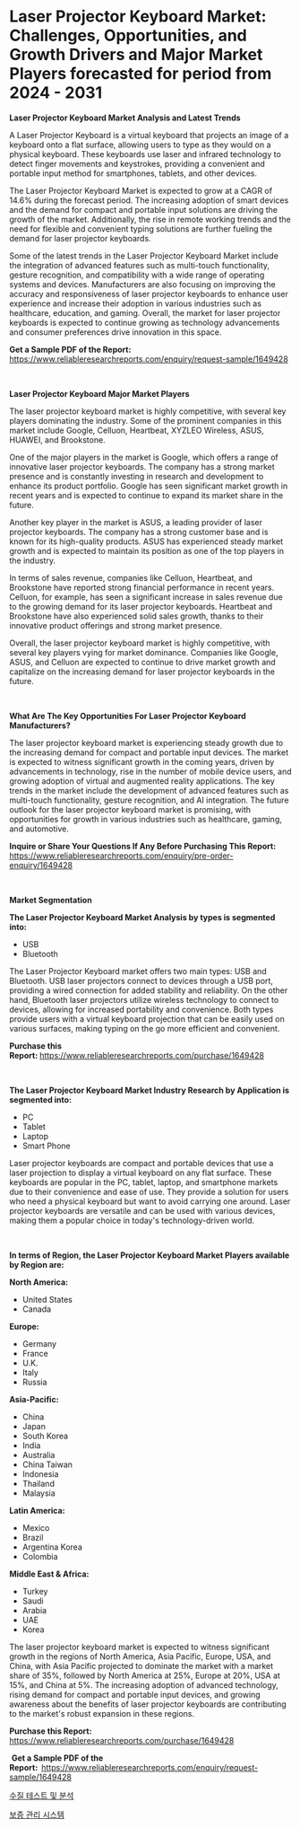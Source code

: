 <p><h1>Laser Projector Keyboard Market: Challenges, Opportunities, and Growth Drivers and Major Market Players forecasted for period from 2024 - 2031</h1></p><p><strong>Laser Projector Keyboard Market Analysis and Latest Trends</strong></p>
<p><p>A Laser Projector Keyboard is a virtual keyboard that projects an image of a keyboard onto a flat surface, allowing users to type as they would on a physical keyboard. These keyboards use laser and infrared technology to detect finger movements and keystrokes, providing a convenient and portable input method for smartphones, tablets, and other devices.</p><p>The Laser Projector Keyboard Market is expected to grow at a CAGR of 14.6% during the forecast period. The increasing adoption of smart devices and the demand for compact and portable input solutions are driving the growth of the market. Additionally, the rise in remote working trends and the need for flexible and convenient typing solutions are further fueling the demand for laser projector keyboards.</p><p>Some of the latest trends in the Laser Projector Keyboard Market include the integration of advanced features such as multi-touch functionality, gesture recognition, and compatibility with a wide range of operating systems and devices. Manufacturers are also focusing on improving the accuracy and responsiveness of laser projector keyboards to enhance user experience and increase their adoption in various industries such as healthcare, education, and gaming. Overall, the market for laser projector keyboards is expected to continue growing as technology advancements and consumer preferences drive innovation in this space.</p></p>
<p><strong>Get a Sample PDF of the Report:&nbsp;</strong> <a href="https://www.reliableresearchreports.com/enquiry/request-sample/1649428">https://www.reliableresearchreports.com/enquiry/request-sample/1649428</a></p>
<p>&nbsp;</p>
<p><strong>Laser Projector Keyboard Major Market Players</strong></p>
<p><p>The laser projector keyboard market is highly competitive, with several key players dominating the industry. Some of the prominent companies in this market include Google, Celluon, Heartbeat, XYZLEO Wireless, ASUS, HUAWEI, and Brookstone. </p><p>One of the major players in the market is Google, which offers a range of innovative laser projector keyboards. The company has a strong market presence and is constantly investing in research and development to enhance its product portfolio. Google has seen significant market growth in recent years and is expected to continue to expand its market share in the future. </p><p>Another key player in the market is ASUS, a leading provider of laser projector keyboards. The company has a strong customer base and is known for its high-quality products. ASUS has experienced steady market growth and is expected to maintain its position as one of the top players in the industry. </p><p>In terms of sales revenue, companies like Celluon, Heartbeat, and Brookstone have reported strong financial performance in recent years. Celluon, for example, has seen a significant increase in sales revenue due to the growing demand for its laser projector keyboards. Heartbeat and Brookstone have also experienced solid sales growth, thanks to their innovative product offerings and strong market presence. </p><p>Overall, the laser projector keyboard market is highly competitive, with several key players vying for market dominance. Companies like Google, ASUS, and Celluon are expected to continue to drive market growth and capitalize on the increasing demand for laser projector keyboards in the future.</p></p>
<p>&nbsp;</p>
<p><strong>What Are The Key Opportunities For Laser Projector Keyboard Manufacturers?</strong></p>
<p><p>The laser projector keyboard market is experiencing steady growth due to the increasing demand for compact and portable input devices. The market is expected to witness significant growth in the coming years, driven by advancements in technology, rise in the number of mobile device users, and growing adoption of virtual and augmented reality applications. The key trends in the market include the development of advanced features such as multi-touch functionality, gesture recognition, and AI integration. The future outlook for the laser projector keyboard market is promising, with opportunities for growth in various industries such as healthcare, gaming, and automotive.</p></p>
<p><strong>Inquire or Share Your Questions If Any Before Purchasing This Report:</strong> <a href="https://www.reliableresearchreports.com/enquiry/pre-order-enquiry/1649428">https://www.reliableresearchreports.com/enquiry/pre-order-enquiry/1649428</a></p>
<p>&nbsp;</p>
<p><strong>Market Segmentation</strong></p>
<p><strong>The Laser Projector Keyboard Market Analysis by types is segmented into:</strong></p>
<p><ul><li>USB</li><li>Bluetooth</li></ul></p>
<p><p>The Laser Projector Keyboard market offers two main types: USB and Bluetooth. USB laser projectors connect to devices through a USB port, providing a wired connection for added stability and reliability. On the other hand, Bluetooth laser projectors utilize wireless technology to connect to devices, allowing for increased portability and convenience. Both types provide users with a virtual keyboard projection that can be easily used on various surfaces, making typing on the go more efficient and convenient.</p></p>
<p><strong>Purchase this Report:&nbsp;</strong><a href="https://www.reliableresearchreports.com/purchase/1649428">https://www.reliableresearchreports.com/purchase/1649428</a></p>
<p>&nbsp;</p>
<p><strong>The Laser Projector Keyboard Market Industry Research by Application is segmented into:</strong></p>
<p><ul><li>PC</li><li>Tablet</li><li>Laptop</li><li>Smart Phone</li></ul></p>
<p><p>Laser projector keyboards are compact and portable devices that use a laser projection to display a virtual keyboard on any flat surface. These keyboards are popular in the PC, tablet, laptop, and smartphone markets due to their convenience and ease of use. They provide a solution for users who need a physical keyboard but want to avoid carrying one around. Laser projector keyboards are versatile and can be used with various devices, making them a popular choice in today's technology-driven world.</p></p>
<p>&nbsp;</p>
<p><strong>In terms of Region, the Laser Projector Keyboard Market Players available by Region are:</strong></p>
<p>
    <p> <strong> North America: </strong>
        <ul>
            <li>United States</li>
            <li>Canada</li>
        </ul>
        </p> 
    <p> <strong> Europe: </strong>
        <ul>
            <li>Germany</li>
            <li>France</li>
            <li>U.K.</li>
            <li>Italy</li>
            <li>Russia</li>
        </ul>
        </p> 
    <p> <strong> Asia-Pacific: </strong>
        <ul>
            <li>China</li>
            <li>Japan</li>
            <li>South Korea</li>
            <li>India</li>
            <li>Australia</li>
            <li>China Taiwan</li>
            <li>Indonesia</li>
            <li>Thailand</li>
            <li>Malaysia</li>
        </ul>
        </p> 
    <p> <strong> Latin America: </strong>
        <ul>
            <li>Mexico</li>
            <li>Brazil</li>
            <li>Argentina Korea</li>
            <li>Colombia</li>
        </ul>
        </p> 
    <p> <strong> Middle East & Africa: </strong>
        <ul>
            <li>Turkey</li>
            <li>Saudi</li>
            <li>Arabia</li>
            <li>UAE</li>
            <li>Korea</li>
        </ul>
    </p>
    </p>
<p><p>The laser projector keyboard market is expected to witness significant growth in the regions of North America, Asia Pacific, Europe, USA, and China, with Asia Pacific projected to dominate the market with a market share of 35%, followed by North America at 25%, Europe at 20%, USA at 15%, and China at 5%. The increasing adoption of advanced technology, rising demand for compact and portable input devices, and growing awareness about the benefits of laser projector keyboards are contributing to the market's robust expansion in these regions.</p></p>
<p><strong>Purchase this Report: </strong><a href="https://www.reliableresearchreports.com/purchase/1649428">https://www.reliableresearchreports.com/purchase/1649428</a></p>
<p>&nbsp;<strong>Get a Sample PDF of the Report:&nbsp;&nbsp;</strong><a href="https://www.reliableresearchreports.com/enquiry/request-sample/1649428">https://www.reliableresearchreports.com/enquiry/request-sample/1649428</a></p>
<p><strong></strong></p>
<p><p><a href="https://medium.com/@josefarice/%EC%88%98%EC%A7%88-%EA%B2%80%EC%82%AC-%EB%B0%8F-%EB%B6%84%EC%84%9D-%EC%8B%9C%EC%9E%A5-%EC%9D%B8%EC%82%AC%EC%9D%B4%ED%8A%B8-%EC%8B%9C%EC%9E%A5-%EB%8F%99%ED%96%A5-%EC%84%B1%EC%9E%A5-2024%EB%85%84%EB%B6%80%ED%84%B0-2031%EB%85%84%EA%B9%8C%EC%A7%80-%EC%98%88%EC%B8%A1%EB%90%9C-%EC%88%98%EC%9A%94-7d8f4f075dcb">수질 테스트 및 분석</a></p><p><a href="https://medium.com/@simeonbode1/%EB%B3%B4%EC%A6%9D-%EA%B4%80%EB%A6%AC-%EC%8B%9C%EC%8A%A4%ED%85%9C-%EC%8B%9C%EC%9E%A5-%EC%A1%B0%EC%82%AC-%EB%B3%B4%EA%B3%A0%EC%84%9C-%EA%B7%B8-%EC%97%AD%EC%82%AC-%EB%B0%8F-2024%EB%85%84%EB%B6%80%ED%84%B0-2031%EB%85%84%EA%B9%8C%EC%A7%80%EC%9D%98-%EC%98%88%EC%B8%A1-3c2da9cede44">보증 관리 시스템</a></p></p>